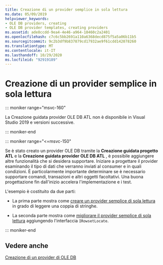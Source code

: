 ```yaml
---
title: Creazione di un provider semplice in sola lettura
ms.date: 05/09/2019
helpviewer_keywords:
- OLE DB providers, creating
- OLE DB provider templates, creating providers
ms.assetid: ade8ccdd-9ea4-4e46-a964-18460c2a2401
ms.openlocfilehash: c7c6c5bb2691a110a6368decd875f5a5a06b11b5
ms.sourcegitcommit: 9c2b3df9b837879cd17932ae9f61cdd142078260
ms.translationtype: MT
ms.contentlocale: it-IT
ms.lasthandoff: 10/29/2020
ms.locfileid: "92919189"
---
```

# <a name="creating-a-simple-read-only-provider"></a>Creazione di un provider semplice in sola lettura

::: moniker range="msvc-160"

La Creazione guidata provider OLE DB ATL non è disponibile in Visual Studio 2019 e versioni successive.

::: moniker-end

::: moniker range="<=msvc-150"

Se è stato creato un provider OLE DB tramite la **Creazione guidata progetto ATL** e la **Creazione guidata provider OLE DB ATL** , è possibile aggiungere altre funzionalità che si desidera supportare. Iniziare a progettare il provider esaminando il tipo di dati che verranno inviati al consumer e in quali condizioni. È particolarmente importante determinare se è necessario supportare comandi, transazioni e altri oggetti facoltativi. Una buona progettazione fin dall'inizio accelera l'implementazione e i test.

L'esempio è costituito da due parti:

- La prima parte mostra come [creare un provider semplice di sola lettura](../../data/oledb/implementing-the-simple-read-only-provider.md) in grado di leggere una coppia di stringhe.

- La seconda parte mostra come [migliorare il provider semplice di sola lettura](../../data/oledb/enhancing-the-simple-read-only-provider.md) aggiungendo l'interfaccia `IRowsetLocate`.

::: moniker-end

## <a name="see-also"></a>Vedere anche

[Creazione di un provider di OLE DB](../../data/oledb/creating-an-ole-db-provider.md)<br/>
